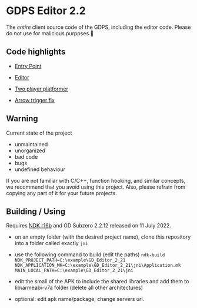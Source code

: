# GDPS Editor 2.2

The *entire* client source code of the GDPS, including the editor code. 
Please do not use for malicious purposes 💛

## Code highlights

- [Entry Point](https://github.com/ItalianApkDownloader/GD_Editor_2_21/blob/master/src/main.cpp#L1399)

- [Editor](https://github.com/ItalianApkDownloader/GD_Editor_2_21/blob/master/src/hooks/LevelEditorLayerExt.cpp)
- [Two player platformer](https://github.com/ItalianApkDownloader/GD_Editor_2_21/blob/master/src/hooks/DPADControl.cpp)
- [Arrow trigger fix](https://github.com/ItalianApkDownloader/GD_Editor_2_21/blob/master/src/hooks/CollisionFix.cpp)

## Warning

Current state of the project
 - unmaintained
 - unorganized
 - bad code
 - bugs
 - undefined behaviour

If you are not familiar with C/C++, function hooking, and similar concepts, we recommend that you avoid using this project. Also, please refrain from copying any part of it for your future projects.

## Building / Using

Requires [NDK r16b](https://github.com/android/ndk/wiki/Unsupported-Downloads#r16b) and GD Subzero 2.2.12 released on 11 July 2022.

- on an empty folder (with the desired project name), clone this repository into a folder called exactly `jni`

- use the following command to build (edit the paths) `ndk-build NDK_PROJECT_PATH=C:\example\GD_Editor_2_21 NDK_APPLICATION_MK=C:\example\GD_Editor_2_21\jni\Application.mk MAIN_LOCAL_PATH=C:\example\GD_Editor_2_21\jni`

- edit the smali of the APK to include the shared libraries and add them to lib\armeabi-v7a folder (delete all other architectures)
  
- optional: edit apk name/package, change servers url.
